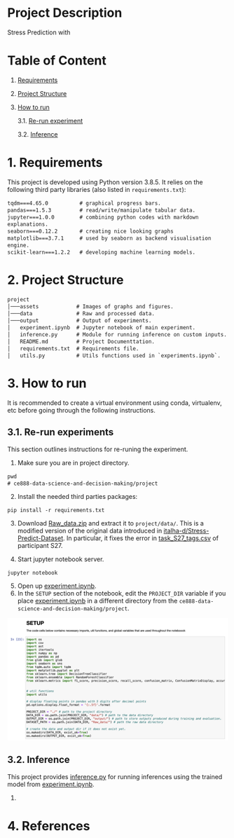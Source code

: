 # Project Description
Stress Prediction with 

# Table of Content
1. [Requirements](#1-requirements)
2. [Project Structure](#2-project-structure)
3. [How to run](#3-how-to-run)
    
    3.1. [Re-run experiment](#31-re-run-experiments)
    
    3.2. [Inference](#32-inference)

# 1. Requirements
This project is developed using Python version 3.8.5. It relies on the following third party libraries (also listed in `requirements.txt`):

```shell
tqdm===4.65.0          # graphical progress bars.
pandas===1.5.3         # read/write/manipulate tabular data.
jupyter===1.0.0        # combining python codes with markdown explanations.
seaborn===0.12.2       # creating nice looking graphs
matplotlib===3.7.1     # used by seaborn as backend visualisation engine.
scikit-learn===1.2.2   # developing machine learning models.
```

# 2. Project Structure
```shell
project
│───assets            # Images of graphs and figures.
│───data              # Raw and processed data.
│───output            # Output of experiments.
│   experiment.ipynb  # Jupyter notebook of main experiment.
│   inference.py      # Module for running inference on custom inputs.
│   README.md         # Project Documenttation.
│   requirements.txt  # Requirements file.
│   utils.py          # Utils functions used in `experiments.ipynb`.
```

# 3. How to run
It is recommended to create a virtual environment using conda, virtualenv, etc before going through the following instructions.

## 3.1. Re-run experiments
This section outlines instructions for re-runing the experiment.

1. Make sure you are in project directory.
```shell
pwd
# ce888-data-science-and-decision-making/project
```

2. Install the needed third parties packages:
```shell
pip install -r requirements.txt
```

3. Download [Raw_data.zip](https://drive.google.com/file/d/1LE89wFp0jufWcDYYh29l1y1zldOdDbk6/view?usp=share_link) and extract it to `project/data/`. This is a modified version of the original data introduced in [italha-d/Stress-Predict-Dataset](https://github.com/italha-d/Stress-Predict-Dataset). In particular, it fixes the error in [task_S27_tags.csv](https://github.com/italha-d/Stress-Predict-Dataset/blob/main/Raw_data/S27/tags_S27.csv) of participant S27.

4. Start jupyter notebook server.
```shell
jupyter notebook
```

5. Open up [experiment.ipynb](./experiment.ipynb).
6. In the `SETUP` section of the notebook, edit the `PROJECT_DIR` variable if you place [experiment.ipynb](./experiment.ipynb) in a different directory from the `ce888-data-science-and-decision-making/project`.

![jupyter-example-setup](./assets/jupyter-example-setup.png)

## 3.2. Inference
This project provides [inference.py](./inference.py) for running inferences using the trained model from [experiment.ipynb](./experiment.ipynb).

1. 

# 4. References
